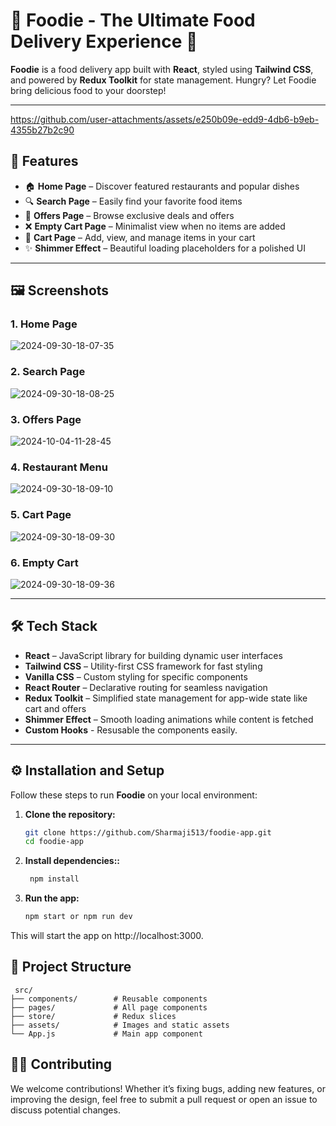 
# 🍕 Foodie - The Ultimate Food Delivery Experience 🍔

**Foodie** is a food delivery app built with **React**, styled using **Tailwind CSS**, and powered by **Redux Toolkit** for state management. Hungry? Let Foodie bring delicious food to your doorstep!

---

https://github.com/user-attachments/assets/e250b09e-edd9-4db6-b9eb-4355b27b2c90



## 🚀 Features

- 🏠 **Home Page** – Discover featured restaurants and popular dishes
- 🔍 **Search Page** – Easily find your favorite food items
- 🎉 **Offers Page** – Browse exclusive deals and offers
- ❌ **Empty Cart Page** – Minimalist view when no items are added
- 🛒 **Cart Page** – Add, view, and manage items in your cart
- ✨ **Shimmer Effect** – Beautiful loading placeholders for a polished UI

---

## 🖼️ Screenshots

### 1. Home Page
![2024-09-30-18-07-35](https://github.com/user-attachments/assets/93c9236b-8642-45b2-909a-a3ff80fd2b06)


### 2. Search Page
![2024-09-30-18-08-25](https://github.com/user-attachments/assets/7c720d38-516f-48bc-9f93-547ae728a34c)


### 3. Offers Page
![2024-10-04-11-28-45](https://github.com/user-attachments/assets/676e349a-3b22-4424-8b0f-a4f721e67c45)

### 4. Restaurant Menu
![2024-09-30-18-09-10](https://github.com/user-attachments/assets/3b7b136d-c57e-4bca-b832-a00f879cf127)


### 5. Cart Page
![2024-09-30-18-09-30](https://github.com/user-attachments/assets/e604364e-33a3-4525-b86e-c180ee68897d)


### 6. Empty Cart
![2024-09-30-18-09-36](https://github.com/user-attachments/assets/77d3a93c-23c4-42a8-9347-ce6f79836057)



---

## 🛠️ Tech Stack

- **React** – JavaScript library for building dynamic user interfaces
- **Tailwind CSS** – Utility-first CSS framework for fast styling
- **Vanilla CSS** – Custom styling for specific components
- **React Router** – Declarative routing for seamless navigation
- **Redux Toolkit** – Simplified state management for app-wide state like cart and offers
- **Shimmer Effect** – Smooth loading animations while content is fetched
- **Custom Hooks** - Resusable the components easily.

---

## ⚙️ Installation and Setup

Follow these steps to run **Foodie** on your local environment:

1. **Clone the repository:**
   ```bash
   git clone https://github.com/Sharmaji513/foodie-app.git
   cd foodie-app

2. **Install dependencies::**
   ```bash
    npm install


3. **Run the app:**
   ```bash
   npm start or npm run dev

This will start the app on http://localhost:3000.

## 📂 Project Structure
     src/
    ├── components/        # Reusable components
    ├── pages/             # All page components
    ├── store/             # Redux slices
    ├── assets/            # Images and static assets
    └── App.js             # Main app component



## 🧑‍💻 Contributing
We welcome contributions! Whether it’s fixing bugs, adding new features, or improving the design, feel free to submit a pull request or open an issue to discuss potential changes.


